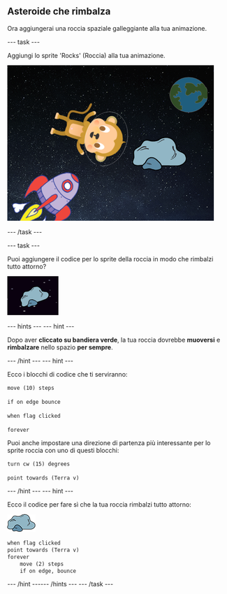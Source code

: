 ## Asteroide che rimbalza

Ora aggiungerai una roccia spaziale galleggiante alla tua animazione.

--- task ---

Aggiungi lo sprite 'Rocks' (Roccia) alla tua animazione.

![Aggiungere la sprite di una roccia](images/space-rock-sprite.png)

--- /task ---

--- task ---

Puoi aggiungere il codice per lo sprite della roccia in modo che rimbalzi tutto attorno?

![Testare una roccia che rimbalza](images/space-bounce-test.png)

--- hints ---
 --- hint ---

Dopo aver **cliccato su bandiera verde**, la tua roccia dovrebbe **muoversi** e **rimbalzare** nello spazio **per sempre**.

--- /hint --- --- hint ---

Ecco i blocchi di codice che ti serviranno:

```blocks3
move (10) steps

if on edge bounce

when flag clicked

forever
```

Puoi anche impostare una direzione di partenza più interessante per lo sprite roccia con uno di questi blocchi:

```blocks3
turn cw (15) degrees

point towards (Terra v)
```

--- /hint --- --- hint ---

Ecco il codice per fare sì che la tua roccia rimbalzi tutto attorno:

![Sprite roccia](images/sprite-rock.png)

```blocks3
when flag clicked
point towards (Terra v)
forever
    move (2) steps
    if on edge, bounce
```

--- /hint ------ /hints --- --- /task ---